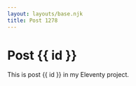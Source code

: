 ```yaml
---
layout: layouts/base.njk
title: Post 1278
---
```


# Post {{ id }}

This is post {{ id }} in my Eleventy project.
